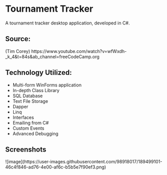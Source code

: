 # Tournament Tracker
A tournament tracker desktop application, developed in C#.

<h2>Source:</h2>
(Tim Corey) https://www.youtube.com/watch?v=wfWxdh-_k_4&t=84s&ab_channel=freeCodeCamp.org

<h2>Technology Utilized:</h2>

- Multi-form WinForms application
- In-depth Class Library
- SQL Database
- Text File Storage
- Dapper
- Linq
- Interfaces
- Emailing from C#
- Custom Events
- Advanced Debugging

<h2>Screenshots</h2>
![image](https://user-images.githubusercontent.com/98918017/189499101-46c4f846-ad76-4e00-af6c-b5b5e7f90ef3.png)


